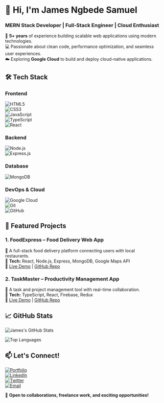 # 👋 Hi, I'm James Ngbede Samuel  
### **MERN Stack Developer | Full-Stack Engineer | Cloud Enthusiast**  

🚀 **5+ years** of experience building scalable web applications using modern technologies.  
💻 Passionate about clean code, performance optimization, and seamless user experiences.  
☁️ Exploring **Google Cloud** to build and deploy cloud-native applications.  

## **🛠️ Tech Stack**  

### **Frontend**  
![HTML5](https://img.shields.io/badge/HTML5-E34F26?style=for-the-badge&logo=html5&logoColor=white)  
![CSS3](https://img.shields.io/badge/CSS3-1572B6?style=for-the-badge&logo=css3&logoColor=white)  
![JavaScript](https://img.shields.io/badge/JavaScript-F7DF1E?style=for-the-badge&logo=javascript&logoColor=black)  
![TypeScript](https://img.shields.io/badge/TypeScript-007ACC?style=for-the-badge&logo=typescript&logoColor=white)  
![React](https://img.shields.io/badge/React-20232A?style=for-the-badge&logo=react&logoColor=61DAFB)  

### **Backend**  
![Node.js](https://img.shields.io/badge/Node.js-339933?style=for-the-badge&logo=nodedotjs&logoColor=white)  
![Express.js](https://img.shields.io/badge/Express.js-000000?style=for-the-badge&logo=express&logoColor=white)  

### **Database**  
![MongoDB](https://img.shields.io/badge/MongoDB-47A248?style=for-the-badge&logo=mongodb&logoColor=white)  

### **DevOps & Cloud**  
![Google Cloud](https://img.shields.io/badge/Google_Cloud-4285F4?style=for-the-badge&logo=google-cloud&logoColor=white)  
![Git](https://img.shields.io/badge/Git-F05032?style=for-the-badge&logo=git&logoColor=white)  
![GitHub](https://img.shields.io/badge/GitHub-100000?style=for-the-badge&logo=github&logoColor=white)  

## **📌 Featured Projects**  

### **1. FoodExpress – Food Delivery Web App**  
📍 A full-stack food delivery platform connecting users with local restaurants.  
🔹 **Tech:** React, Node.js, Express, MongoDB, Google Maps API  
🔹 [Live Demo](#) | [GitHub Repo](#)  

### **2. TaskMaster – Productivity Management App**  
📍 A task and project management tool with real-time collaboration.  
🔹 **Tech:** TypeScript, React, Firebase, Redux  
🔹 [Live Demo](#) | [GitHub Repo](#)  

## **📈 GitHub Stats**  

![James's GitHub Stats](https://github-readme-stats.vercel.app/api?username=blaspace&show_icons=true&theme=radical)  

![Top Languages](https://github-readme-stats.vercel.app/api/top-langs/?username=blaspace&layout=compact&theme=dark)  

## **📫 Let's Connect!**  

[![Portfolio](https://img.shields.io/badge/Portfolio-FF5722?style=for-the-badge&logo=google-chrome&logoColor=white)](https://jamesdev.com.ng)  
[![LinkedIn](https://img.shields.io/badge/LinkedIn-0077B5?style=for-the-badge&logo=linkedin&logoColor=white)](https://linkedin.com/in/blaspace)  
[![Twitter](https://img.shields.io/badge/Twitter-1DA1F2?style=for-the-badge&logo=twitter&logoColor=white)](https://twitter.com/jamesngbede)  
[![Email](https://img.shields.io/badge/Gmail-D14836?style=for-the-badge&logo=gmail&logoColor=white)](mailto:info@jamesdev.com.ng)  

🔹 **Open to collaborations, freelance work, and exciting opportunities!**  

